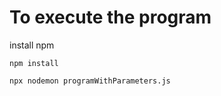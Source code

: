 # To execute the program
install npm
```
npm install
```
```
npx nodemon programWithParameters.js
```